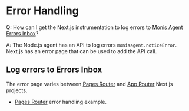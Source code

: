 # Error Handling

Q: How can I get the Next.js instrumentation to log errors to [Monis Agent Errors Inbox](https://docs.monisagent.com/docs/errors-inbox/errors-inbox/)?

A: The Node.js agent has an API to log errors `monisagent.noticeError`. Next.js has an error page that can be used to add the API call. 

## Log errors to Errors Inbox

The error page varies between [Pages Router](https://nextjs.org/docs/pages/building-your-application/routing/custom-error) and [App Router](https://nextjs.org/docs/app/building-your-application/routing/error-handling) Next.js projects.

* [Pages Router](https://github.com/Cryptoking28/monisagent-node-examples/blob/e118117470ae9f9038c60d8a171a6f0d440f6291/nextjs-legacy/pages/_error.jsx) error handling example.


